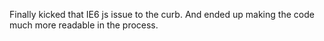 <!--
id: 388283170
link: http://kevinisom.info/post/388283170/finally-kicked-that-ie6-js-issue-to-the-curb-and
slug: finally-kicked-that-ie6-js-issue-to-the-curb-and
date: Sun Feb 14 2010 16:46:33 GMT+1300 (NZDT)
raw: {"blog_name":"kevinisom","id":388283170,"post_url":"http://kevinisom.info/post/388283170/finally-kicked-that-ie6-js-issue-to-the-curb-and","slug":"finally-kicked-that-ie6-js-issue-to-the-curb-and","type":"text","date":"2010-02-14 03:46:33 GMT","timestamp":1266119193,"state":"published","format":"html","reblog_key":"1W8Ro7Vi","tags":[],"short_url":"http://tmblr.co/Zw68YyN9BiY","highlighted":[],"feed_item":"http://twitter.com/kev_nz/statuses/9079824666","from_feed_id":"650289","note_count":0,"title":null,"body":"<p>Finally kicked that IE6 js issue to the curb. And ended up making the code much more readable in the process.</p>"}
publish: 2010-02-014
tags: 
title: null
-->


Finally kicked that IE6 js issue to the curb. And ended up making the
code much more readable in the process.


